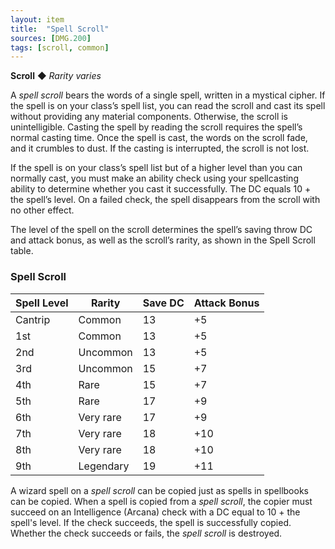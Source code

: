```yaml
---
layout: item
title:  "Spell Scroll"
sources: [DMG.200]
tags: [scroll, common]
---
```


**Scroll** ◆ *Rarity varies*

A _spell scroll_ bears the words of a single spell, written in a mystical cipher. If the spell is on your class’s spell list, you can read the scroll and cast its spell without providing any material components. Otherwise, the scroll is unintelligible. Casting the spell by reading the scroll requires the spell’s normal casting time. Once the spell is cast, the words on the scroll fade, and it crumbles to dust. If the casting is interrupted, the scroll is not lost.

If the spell is on your class’s spell list but of a higher level than you can normally cast, you must make an ability check using your spellcasting ability to determine whether you cast it successfully. The DC equals 10 + the spell’s level. On a failed check, the spell disappears from the scroll with no other effect.

The level of the spell on the scroll determines the spell’s saving throw DC and attack bonus, as well as the scroll’s rarity, as shown in the Spell Scroll table.

### Spell Scroll

Spell Level | Rarity | Save DC | Attack Bonus
------------|--------|---------|-------------
Cantrip | Common | 13 | +5
1st | Common | 13 | +5
2nd | Uncommon | 13 | +5
3rd | Uncommon | 15 | +7
4th | Rare | 15 | +7
5th | Rare | 17 | +9
6th | Very rare | 17 | +9
7th | Very rare | 18 | +10
8th | Very rare | 18 | +10
9th | Legendary | 19 | +11

A wizard spell on a _spell scroll_ can be copied just as spells in spellbooks can be copied. When a spell is copied from a _spell scroll_, the copier must succeed on an Intelligence (Arcana) check with a DC equal to 10 + the spell's level. If the check succeeds, the spell is successfully copied. Whether the check succeeds or fails, the _spell scroll_ is destroyed.